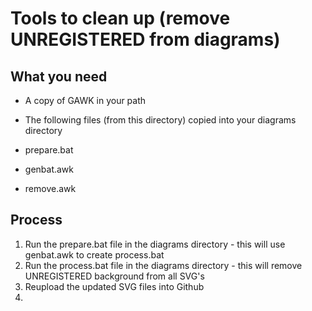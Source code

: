 # Tools to clean up (remove UNREGISTERED from diagrams)

## What you need

- A copy of GAWK in your path
- The following files (from this directory) copied into your diagrams directory

- prepare.bat
- genbat.awk
- remove.awk

## Process

1. Run the prepare.bat file in the diagrams directory - this will use genbat.awk to create process.bat
2. Run the process.bat file in the diagrams directory - this will remove UNREGISTERED background from all SVG's
3. Reupload the updated SVG files into Github
4. 
